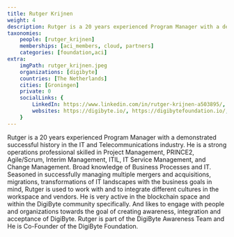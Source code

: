 ```yaml
---
title: Rutger Krijnen
weight: 4
description: Rutger is a 20 years experienced Program Manager with a demonstrated successful history in the IT and Telecommunications industry.
taxonomies:
    people: [rutger_krijnen]
    memberships: [aci_members, cloud, partners]
    categories: [foundation,aci]
extra:
    imgPath: rutger_krijnen.jpeg
    organizations: [digibyte]
    countries: [The Netherlands]
    cities: [Groningen]
    private: 0
    socialLinks: {
        LinkedIn: https://www.linkedin.com/in/rutger-krijnen-a503895/,
        websites: https://digibyte.io/, https://digibytefoundation.io/,
    }
---
```

Rutger is a 20 years experienced Program Manager with a demonstrated successful history in the IT and Telecommunications industry. He is a strong operations professional skilled in Project Management, PRINCE2, Agile/Scrum, Interim Management, ITIL, IT Service Management, and Change Management. Broad knowledge of Business Processes and IT. Seasoned in successfully managing multiple mergers and acquisitions, migrations, transformations of IT landscapes with the business goals in mind, Rutger is used to work with and to integrate different cultures in the workspace and vendors. He is very active in the blockchain space and within the DigiByte community specifically. And likes to engage with people and organizations towards the goal of creating awareness, integration and acceptance of DigiByte. Rutger is part of the DigiByte Awareness Team and He is Co-Founder of the DigiByte Foundation. 
